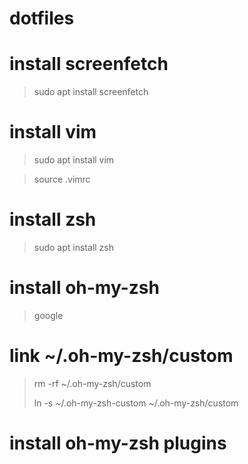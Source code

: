 # dotfiles

# install screenfetch
> sudo apt install screenfetch

# install vim
>  sudo apt install vim

> source .vimrc

# install zsh
> sudo apt install zsh

# install oh-my-zsh
> google

# link ~/.oh-my-zsh/custom
> rm -rf ~/.oh-my-zsh/custom
> 
> ln -s ~/.oh-my-zsh-custom ~/.oh-my-zsh/custom

# install oh-my-zsh plugins 

